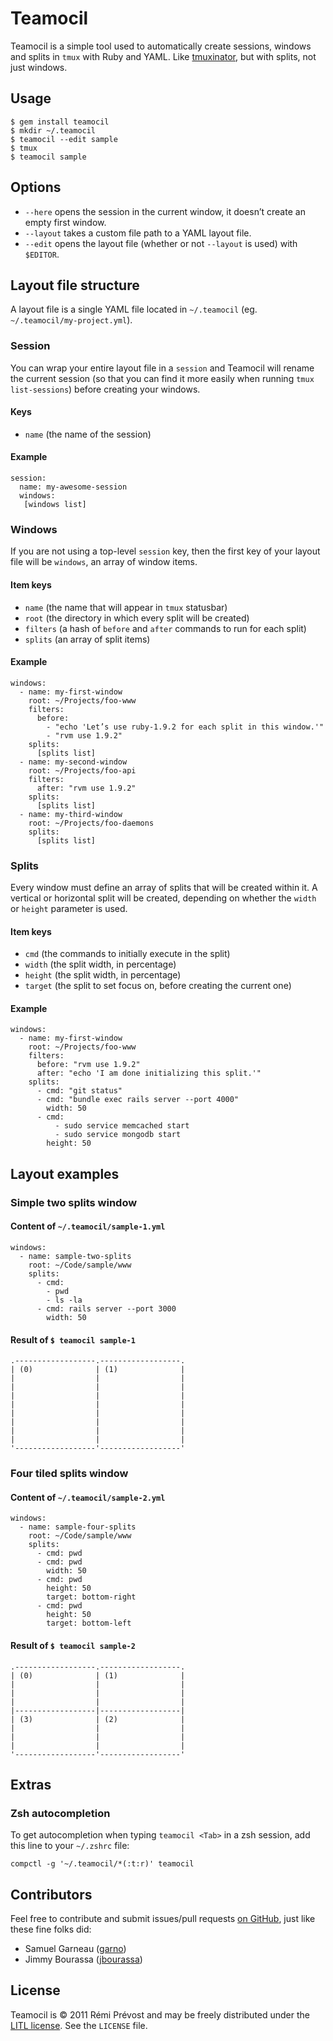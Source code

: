 # Teamocil

Teamocil is a simple tool used to automatically create sessions, windows and splits in `tmux` with Ruby and YAML. Like [tmuxinator](https://github.com/aziz/tmuxinator), but with splits, not just windows.

## Usage

    $ gem install teamocil
    $ mkdir ~/.teamocil
    $ teamocil --edit sample
    $ tmux
    $ teamocil sample

## Options

* `--here` opens the session in the current window, it doesn’t create an empty first window.
* `--layout` takes a custom file path to a YAML layout file.
* `--edit` opens the layout file (whether or not `--layout` is used) with `$EDITOR`.

## Layout file structure

A layout file is a single YAML file located in `~/.teamocil` (eg. `~/.teamocil/my-project.yml`).

### Session

You can wrap your entire layout file in a `session` and Teamocil will rename the current session (so that you can find it more easily when running `tmux list-sessions`) before creating your windows.

#### Keys

* `name` (the name of the session)

#### Example

    session:
      name: my-awesome-session
      windows:
       [windows list]

### Windows

If you are not using a top-level `session` key, then the first key of your layout file will be `windows`, an array of window items.

#### Item keys

* `name` (the name that will appear in `tmux` statusbar)
* `root` (the directory in which every split will be created)
* `filters` (a hash of `before` and `after` commands to run for each split)
* `splits` (an array of split items)

#### Example

    windows:
      - name: my-first-window
        root: ~/Projects/foo-www
        filters:
          before:
            - "echo 'Let’s use ruby-1.9.2 for each split in this window.'"
            - "rvm use 1.9.2"
        splits:
          [splits list]
      - name: my-second-window
        root: ~/Projects/foo-api
        filters:
          after: "rvm use 1.9.2"
        splits:
          [splits list]
      - name: my-third-window
        root: ~/Projects/foo-daemons
        splits:
          [splits list]

### Splits

Every window must define an array of splits that will be created within it. A vertical or horizontal split will be created, depending on whether the `width` or `height` parameter is used.

#### Item keys

* `cmd` (the commands to initially execute in the split)
* `width` (the split width, in percentage)
* `height` (the split width, in percentage)
* `target` (the split to set focus on, before creating the current one)

#### Example

    windows:
      - name: my-first-window
        root: ~/Projects/foo-www
        filters:
          before: "rvm use 1.9.2"
          after: "echo 'I am done initializing this split.'"
        splits:
          - cmd: "git status"
          - cmd: "bundle exec rails server --port 4000"
            width: 50
          - cmd:
              - sudo service memcached start
              - sudo service mongodb start
            height: 50

## Layout examples

### Simple two splits window

#### Content of `~/.teamocil/sample-1.yml`

    windows:
      - name: sample-two-splits
        root: ~/Code/sample/www
        splits:
          - cmd:
            - pwd
            - ls -la
          - cmd: rails server --port 3000
            width: 50

#### Result of `$ teamocil sample-1`

    .------------------.------------------.
    | (0)              | (1)              |
    |                  |                  |
    |                  |                  |
    |                  |                  |
    |                  |                  |
    |                  |                  |
    |                  |                  |
    |                  |                  |
    |                  |                  |
    '------------------'------------------'

### Four tiled splits window

#### Content of `~/.teamocil/sample-2.yml`

    windows:
      - name: sample-four-splits
        root: ~/Code/sample/www
        splits:
          - cmd: pwd
          - cmd: pwd
            width: 50
          - cmd: pwd
            height: 50
            target: bottom-right
          - cmd: pwd
            height: 50
            target: bottom-left

#### Result of `$ teamocil sample-2`

    .------------------.------------------.
    | (0)              | (1)              |
    |                  |                  |
    |                  |                  |
    |                  |                  |
    |------------------|------------------|
    | (3)              | (2)              |
    |                  |                  |
    |                  |                  |
    |                  |                  |
    '------------------'------------------'

## Extras

### Zsh autocompletion

To get autocompletion when typing `teamocil <Tab>` in a zsh session, add this line to your `~/.zshrc` file:

    compctl -g '~/.teamocil/*(:t:r)' teamocil

## Contributors

Feel free to contribute and submit issues/pull requests [on GitHub](https://github.com/remiprev/teamocil/issues), just like these fine folks did:

* Samuel Garneau ([garno](https://github.com/garno))
* Jimmy Bourassa ([jbourassa](https://github.com/jbourassa))

## License

Teamocil is © 2011 Rémi Prévost and may be freely distributed under the [LITL license](http://litl.info/). See the `LICENSE` file.
